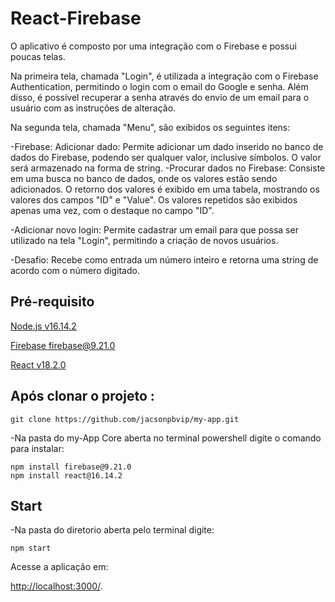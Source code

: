 # React-Firebase
O aplicativo é composto por uma integração com o Firebase e possui poucas telas.

Na primeira tela, chamada "Login", é utilizada a integração com o Firebase Authentication, permitindo o login com o email do Google e senha. Além disso, é possível recuperar a senha através do envio de um email para o usuário com as instruções de alteração.

Na segunda tela, chamada "Menu", são exibidos os seguintes itens:

-Firebase:
Adicionar dado: Permite adicionar um dado inserido no banco de dados do Firebase, podendo ser qualquer valor, inclusive símbolos. O valor será armazenado na forma de string.
-Procurar dados no Firebase: Consiste em uma busca no banco de dados, onde os valores estão sendo adicionados. O retorno dos valores é exibido em uma tabela, mostrando os valores dos campos "ID" e "Value". Os valores repetidos são exibidos apenas uma vez, com o destaque no campo "ID".

-Adicionar novo login: 
Permite cadastrar um email para que possa ser utilizado na tela "Login", permitindo a criação de novos usuários.

-Desafio: 
Recebe como entrada um número inteiro e retorna uma string de acordo com o número digitado.

## Pré-requisito

[Node.js v16.14.2](https://nodejs.org/en/blog/release/v16.16.0)

[Firebase firebase@9.21.0](https://firebase.google.com/docs/cli)

[React v18.2.0](https://react.dev/learn/start-a-new-react-project)

## Após clonar o projeto :

    git clone https://github.com/jacsonpbvip/my-app.git

-Na pasta do my-App Core aberta no terminal powershell digite o comando para instalar:

    npm install firebase@9.21.0
    npm install react@16.14.2

## Start
-Na pasta do diretorio aberta pelo terminal digite:

    npm start

Acesse a aplicação em:

[http://localhost:3000/](http://localhost:3000/).